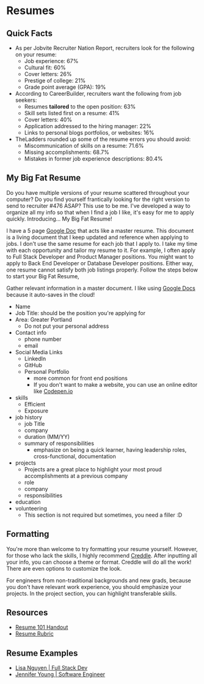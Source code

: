 # Resumes

## Quick Facts
- As per Jobvite Recruiter Nation Report, recruiters look for the following on your resume:
  - Job experience: 67%
  - Cultural fit: 60%
  - Cover letters: 26%
  - Prestige of college: 21%
  - Grade point average (GPA): 19%
- According to CareerBuilder, recruiters want the following from job seekers:
  - Resumes **tailored** to the open position: 63%
  - Skill sets listed first on a resume: 41%
  - Cover letters: 40%
  - Application addressed to the hiring manager: 22%
  - Links to personal blogs portfolios, or websites: 16%
- TheLadders rounded up some of the resume errors you should avoid:
  - Miscommunication of skills on a resume: 71.6%
  - Missing accomplishments: 68.7%
  - Mistakes in former job experience descriptions: 80.4%

## My Big Fat Resume

Do you have multiple versions of your resume scattered throughout your computer? Do you find yourself frantically looking for the right version to send to recruiter #476 ASAP? This use to be me. I've developed a way to organize all my info so that when I find a job I like, it's easy for me to apply quickly. Introducing... My Big Fat Resume!

I have a 5 page [Google Doc](http://docs.google.com/) that acts like a master resume. This document is a living document that I keep updated and reference when applying to jobs. I don't use the same resume for each job that I apply to. I take my time with each opportunity and tailor my resume to it. For example, I often apply to Full Stack Developer and Product Manager positions. You might want to apply to Back End Developer or Database Developer positions. Either way, one resume cannot satisfy both job listings properly. Follow the steps below to start your Big Fat Resume,

Gather relevant information in a master document. I like using [Google Docs](http://docs.google.com/) because it auto-saves in the cloud!

  - Name
  - Job Title: should be the position you're applying for
  - Area: Greater Portland
    - Do not put your personal address
  - Contact info
    - phone number
    - email
  - Social Media Links
    - LinkedIn
    - GitHub
    - Personal Portfolio
      - more common for front end positions
      - If you don't want to make a website, you can use an online editor like [Codepen.io](codepen.io)
  - skills
    - Efficient
    - Exposure
  - job history
    - job Title
    - company
    - duration (MM/YY)
    - summary of responsibilities
      - emphasize on being a quick learner, having leadership roles, cross-functional, documentation
  - projects
    - Projects are a great place to highlight your most proud accomplishments at a previous company
    - role
    - company
    - responsibilities
  - education
  - volunteering
    - This section is not required but sometimes, you need a filler :D

## Formatting
You're more than welcome to try formatting your resume yourself. However, for those who lack the skills, I highly recommend [Creddle](creddle.io). After inputting all your info, you can choose a theme or format. Creddle will do all the work! There are even options to customize the look.

For engineers from non-traditional backgrounds and new grads, because you don't have relevant work experience, you should emphasize your projects. In the project section, you can highlight transferable skills.

## Resources
- [Resume 101 Handout](https://github.com/PdxCodeGuild/career-guide/blob/master/resume/resume101_handout.pdf)
- [Resume Rubric](https://github.com/PdxCodeGuild/career-guide/blob/master/resume/resume_rubric.pdf)

## Resume Examples
- [Lisa Nguyen | Full Stack Dev](lisa-nguyen_full-stack-dev_July19.pdf)
- [Jennifer Young | Software Engineer](jen_young_swe.jpeg)
